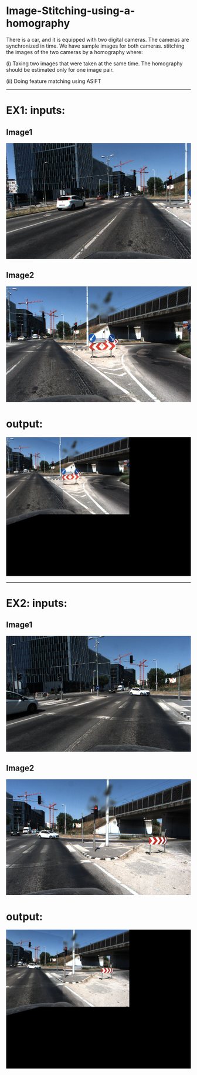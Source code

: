 # Image-Stitching-using-a-homography
There is a car, and it is equipped with two digital cameras. The cameras are synchronized in time. We have sample images for both cameras.  stitching the images of the two cameras by a homography where: 

 (i) Taking two images that were taken at the same time. The homography should be estimated only for one image pair. 

 (ii) Doing feature matching using ASIFT 

---

# EX1: inputs:
## Image1 
![Project Logo](https://github.com/AhmadEsmail/Image-Stitching-using-a-homography/blob/main/m2.jpg)

## Image2
![Project Logo](https://github.com/AhmadEsmail/Image-Stitching-using-a-homography/blob/main/s2.jpg)

# output:
![Project Logo](https://github.com/AhmadEsmail/Image-Stitching-using-a-homography/blob/main/out2_14.3.jpg)


---

# EX2: inputs:
## Image1 
![Project Logo](https://github.com/AhmadEsmail/Image-Stitching-using-a-homography/blob/main/m8.jpg)

## Image2
![Project Logo](https://github.com/AhmadEsmail/Image-Stitching-using-a-homography/blob/main/s8.jpg)

# output:
![Project Logo](https://github.com/AhmadEsmail/Image-Stitching-using-a-homography/blob/main/out8_14.jpg)


